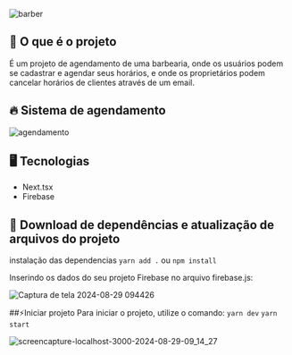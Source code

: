 
![barber](https://github.com/user-attachments/assets/1db9d219-c89a-4143-b05f-89b408b55f31)

## 💈 O que é o projeto

É um projeto de agendamento de uma barbearia, onde os usuários podem se cadastrar e agendar seus horários, e onde os proprietários podem cancelar horários de clientes através de um email.

## 🔥 Sistema de agendamento

![agendamento ](https://github.com/user-attachments/assets/0f6f0e6b-77bb-4de8-b09a-a09246e6c41d)

## 🖥️ Tecnologias 
- Next.tsx
- Firebase

## 🚀 Download de dependências e atualização de arquivos do projeto
instalação das dependencias 
`yarn add .`
ou
`npm install`

Inserindo os dados do seu projeto Firebase no arquivo firebase.js:

![Captura de tela 2024-08-29 094426](https://github.com/user-attachments/assets/522d2339-79c9-40a3-a494-25206d818926)

##⚡Iniciar projeto 
Para iniciar o projeto, utilize o comando:
`yarn dev`
`yarn start`

![screencapture-localhost-3000-2024-08-29-09_14_27](https://github.com/user-attachments/assets/913bdaa7-8f66-4b85-ba81-1bb285dcadfd)
